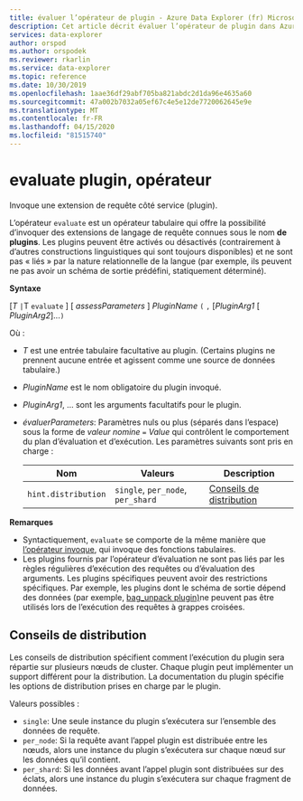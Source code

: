 ```yaml
---
title: évaluer l’opérateur de plugin - Azure Data Explorer (fr) Microsoft Docs
description: Cet article décrit évaluer l’opérateur de plugin dans Azure Data Explorer.
services: data-explorer
author: orspod
ms.author: orspodek
ms.reviewer: rkarlin
ms.service: data-explorer
ms.topic: reference
ms.date: 10/30/2019
ms.openlocfilehash: 1aae36df29abf705ba821abdc2d1da96e4635a60
ms.sourcegitcommit: 47a002b7032a05ef67c4e5e12de7720062645e9e
ms.translationtype: MT
ms.contentlocale: fr-FR
ms.lasthandoff: 04/15/2020
ms.locfileid: "81515740"
---
```

# <a name="evaluate-plugin-operator"></a>evaluate plugin, opérateur

Invoque une extension de requête côté service (plugin).

L’opérateur `evaluate` est un opérateur tabulaire qui offre la possibilité d’invoquer des extensions de langage de requête connues sous le nom **de plugins**. Les plugins peuvent être activés ou désactivés (contrairement à d’autres constructions linguistiques qui sont toujours disponibles) et ne sont pas « liés » par la nature relationnelle de la langue (par exemple, ils peuvent ne pas avoir un schéma de sortie prédéfini, statiquement déterminé).

**Syntaxe** 

[*T* `|`T `evaluate` ] [ *assessParameters* ] *PluginName* `(` `,` [*PluginArg1* [ *PluginArg2*]...`)`

Où :

* *T* est une entrée tabulaire facultative au plugin. (Certains plugins ne prennent aucune entrée et agissent comme une source de données tabulaire.)
* *PluginName* est le nom obligatoire du plugin invoqué.
* *PluginArg1*, ... sont les arguments facultatifs pour le plugin.
* *évaluerParameters*: Paramètres nuls ou plus (séparés dans l’espace) sous la forme de *valeur nomine* `=` *Value* qui contrôlent le comportement du plan d’évaluation et d’exécution. Les paramètres suivants sont pris en charge : 

  |Nom                |Valeurs                           |Description                                |
  |--------------------|---------------------------------|-------------------------------------------|
  |`hint.distribution` |`single`, `per_node`, `per_shard`| [Conseils de distribution](#distribution-hints) |

**Remarques**

* Syntactiquement, `evaluate` se comporte de la même manière que [l’opérateur invoque](./invokeoperator.md), qui invoque des fonctions tabulaires.
* Les plugins fournis par l’opérateur d’évaluation ne sont pas liés par les règles régulières d’exécution des requêtes ou d’évaluation des arguments.
Les plugins spécifiques peuvent avoir des restrictions spécifiques. Par exemple, les plugins dont le schéma de sortie dépend des données (par exemple, [bag_unpack plugin)](./bag-unpackplugin.md)ne peuvent pas être utilisés lors de l’exécution des requêtes à grappes croisées.

## <a name="distribution-hints"></a>Conseils de distribution

Les conseils de distribution spécifient comment l’exécution du plugin sera répartie sur plusieurs nœuds de cluster. Chaque plugin peut implémenter un support différent pour la distribution. La documentation du plugin spécifie les options de distribution prises en charge par le plugin.

Valeurs possibles :

* `single`: Une seule instance du plugin s’exécutera sur l’ensemble des données de requête.
* `per_node`: Si la requête avant l’appel plugin est distribuée entre les nœuds, alors une instance du plugin s’exécutera sur chaque nœud sur les données qu’il contient.
* `per_shard`: Si les données avant l’appel plugin sont distribuées sur des éclats, alors une instance du plugin s’exécutera sur chaque fragment de données.